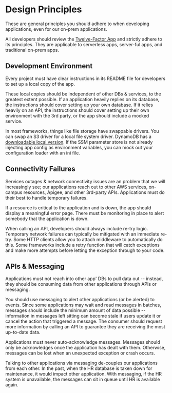 # Design Principles
These are general principles you should adhere to when developing applications, even for our on-prem applications.

All developers should review the [Twelve-Factor App](https://12factor.net/) and strictly adhere to its principles. They are applicable to serverless apps, server-ful apps, and traditional on-prem apps.

## Development Environment
Every project must have clear instructions in its README file for developers to set up a local copy of the app. 

These local copies should be independent of other DBs & services, to the greatest extent possible. If an application heavily replies on its database, the instructions should cover setting up your own database. If it relies heavily on an API, the instructions should cover setting up their own environment with the 3rd party, or the app should include a mocked service.

In most frameworks, things like file storage have swappable drivers. You can swap an S3 driver for a local file system driver. DynamoDB has a [downloadable local version](https://docs.aws.amazon.com/amazondynamodb/latest/developerguide/DynamoDBLocal.html). If the SSM parameter store is not already injecting app config as environment variables, you can mock out your configuration loader with an ini file.

## Connectivity Failures
Services outages & network connectivity issues are an problem that we will increasingly see; our applications reach out to other AWS services, on-campus resources, Apigee, and other 3rd-party APIs. Applications must do their best to handle temporary failures.

If a resource is critical to the application and is down, the app should display a meaningful error page. There must be monitoring in place to alert somebody that the application is down.

When calling an API, developers should always include re-try logic. Temporary network failures can typically be mitigated with an immediate re-try. Some HTTP clients allow you to attach middleware to automatically do this. Some frameworks include a retry function that will catch exceptions and make more attempts before letting the exception through to your code.

## APIs & Messaging
Applications must not reach into other app' DBs to pull data out -- instead, they should be consuming data from other applications through APIs or messaging.

You should use messaging to alert other applications (or be alerted) to events. Since some applications may wait and read messages in batches, messages should include the minimum amount of data possible -- information in messages left sitting can become stale if users update it or cancel the action that triggered a message. The consumer should request more information by calling an API to guarantee they are receiving the most up-to-date data.

Applications must never auto-acknowledge messages. Messages should only be acknowledges once the application has dealt with them. Otherwise, messages can be lost when an unexpected exception or crash occurs.

Talking to other applications via messaging de-couples our applications from each other. In the past, when the HR database is taken down for maintenance, it would impact other application. With messaging, if the HR system is unavailable, the messages can sit in queue until HR is available again.